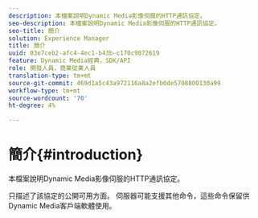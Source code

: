 ```yaml
---
description: 本檔案說明Dynamic Media影像伺服的HTTP通訊協定。
seo-description: 本檔案說明Dynamic Media影像伺服的HTTP通訊協定。
seo-title: 簡介
solution: Experience Manager
title: 簡介
uuid: 03e7ceb2-afc4-4ec1-b43b-c170c9872619
feature: Dynamic Media經典，SDK/API
role: 開發人員，商業從業人員
translation-type: tm+mt
source-git-commit: 469d1a5c43a972116a8a2efb0de5708800130a99
workflow-type: tm+mt
source-wordcount: '70'
ht-degree: 4%

---
```



# 簡介{#introduction}

本檔案說明Dynamic Media影像伺服的HTTP通訊協定。

只描述了該協定的公開可用方面。 伺服器可能支援其他命令，這些命令保留供Dynamic Media客戶端軟體使用。
